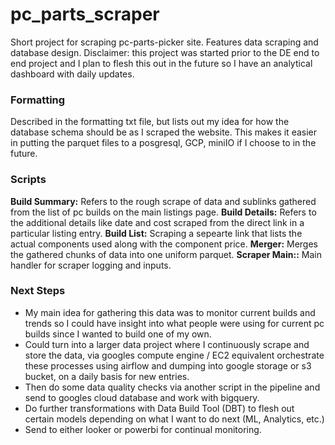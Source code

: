 # pc_parts_scraper
Short project for scraping pc-parts-picker site. Features data scraping and database design.
Disclaimer: this project was started prior to the DE end to end project and I plan to flesh this out in the future so I have an analytical dashboard with daily updates.


### Formatting
Described in the formatting txt file, but lists out my idea for how the database schema should be as I scraped the website. This makes it easier in putting the parquet files to a posgresql, GCP, miniIO if I choose to in the future.

### Scripts
**Build Summary:** Refers to the rough scrape of data and sublinks gathered from the list of pc builds on the main listings page.
**Build Details:** Refers to the additional details like date and cost scraped from the direct link in a particular listing entry.
**Build List:** Scraping a sepearte link that lists the actual components used along with the component price.
**Merger:** Merges the gathered chunks of data into one uniform parquet.
**Scraper Main::** Main handler for scraper logging and inputs.

### Next Steps
- My main idea for gathering this data was to monitor current builds and trends so I could have insight into what people were using for current pc builds since I wanted to build one of my own.
- Could turn into a larger data project where I continuously scrape and store the data, via googles compute engine / EC2 equivalent orchestrate these processes using airflow and dumping into google storage or s3 bucket, on a daily basis for new entries.
- Then do some data quality checks via another script in the pipeline and send to googles cloud database and work with bigquery.
- Do further transformations with Data Build Tool (DBT) to flesh out certain models depending on what I want to do next (ML, Analytics, etc.)
- Send to either looker or powerbi for continual monitoring.
